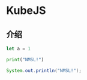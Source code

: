 # KubeJS

## 介绍


```js
let a = 1
```

```python
print("NMSL!")
```

```java
System.out.println("NMSL!");
``` 

